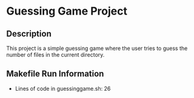 # Guessing Game Project

## Description
This project is a simple guessing game where the user tries to guess the number of files in the current directory.

## Makefile Run Information
- Lines of code in guessinggame.sh: 26
